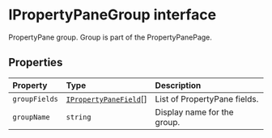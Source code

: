 # IPropertyPaneGroup interface





PropertyPane group. Group is part of the PropertyPanePage.




## Properties

| Property	   | Type	| Description|
|:-------------|:-------|:-----------|
|`groupFields`      | [`IPropertyPaneField`]()<any>[] | List of PropertyPane fields. |
|`groupName`      | `string` | Display name for the group. |





